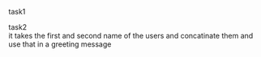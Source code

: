task1     


task2    
it takes the first and second name of the users and concatinate them and use that in a greeting message
